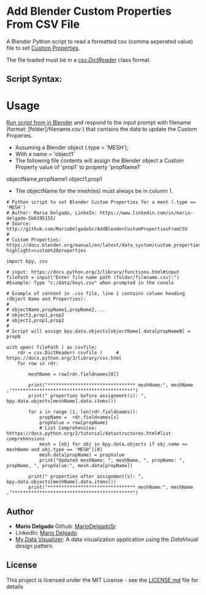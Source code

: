 <!-- Markdown reference: https://guides.github.com/features/mastering-markdown/ -->
# Add Blender Custom Properties From CSV File

A Blender Python script to read a formatted csv (comma seperated value) file to set [Custom Properties](https://docs.blender.org/manual/en/latest/data_system/custom_properties.html?highlight=custom%20properties).

The file loaded must be in a [*csv.DictReader*](https://docs.python.org/3/library/csv.html) class format.

## Script Syntax:

# Usage

[Run script from in Blender](https://docs.blender.org/api/2.79/info_quickstart.html#running-scripts) and respond to the input prompt with filename (format: [folder]/filename.csv ) that contains the data to update the Custom Properies. 

* Assuming a Blender object (.type = 'MESH'); 
* With a name = 'object1'
* The following file contents will assign the Blender object a Custom Property value of 'prop1' to property 'propName1'

objectName,propName1
object1,prop1

* The objectName for the mesh(es) must always be in column 1. 

````
# Python script to set Blender Custom Properties for a mesh (.type == 'MESH')
# Author: Mario Delgado, LinkeIn: https://www.linkedin.com/in/mario-delgado-5b6195155/
# Source: http://github.com/MarioDelgadoSr/AddBlenderCustomPropertiesFromCSV
# 
# Custom Properties: https://docs.blender.org/manual/en/latest/data_system/custom_properties.html?highlight=custom%20properties

import bpy, csv

# input: https://docs.python.org/3/library/functions.html#input
filePath = input("Enter file name path (folder/filename.csv):")         #Example: Type "c:/data/keys.csv" when prompted in the conole

# Example of content in .csv file, line 1 contains column heading (Object Name and Properties):
#
# objectName,propName1,propName2,...
# object1,prop1,prop2
# object2,prop1,prop2
#
# Script will assign bpy.data.objects[objectName].data[propNameN] = propN

with open( filePath ) as csvfile:
    rdr = csv.DictReader( csvfile )     # https://docs.python.org/3/library/csv.html
    for row in rdr:

        meshName = row[rdr.fieldnames[0]]
        
        print("******************************** meshName:", meshName ,"********************************************")
        print(" properties before assignment(s): ", bpy.data.objects[meshName].data.items()) 
        
        for x in range (1, len(rdr.fieldnames)):  
            propName =  rdr.fieldnames[x]
            propValue = row[propName]
            # List Comprehension: hhttps://docs.python.org/2/tutorial/datastructures.html#list-comprehensions
            mesh = [obj for obj in bpy.data.objects if obj.name == meshName and obj.type == 'MESH'][0]
            mesh.data[propName] = propValue    
            print("Updated meshName: ", meshName, ", propName: ", propName, ", propValue:", mesh.data[propName])
        
        print(" properties after assignment(s): ", bpy.data.objects[meshName].data.items()) 
        print("******************************** meshName:", meshName ,"********************************************")
````


## Author

* **Mario Delgado**  Github: [MarioDelgadoSr](https://github.com/MarioDelgadoSr)
* LinkedIn: [Mario Delgado](https://www.linkedin.com/in/mario-delgado-5b6195155/)
* [My Data Visualizer](https://qzfcxunzx7ydnpxm3djoqw-on.drv.tw/DataVisualizer/): A data visualization application using the *DataVisual* design pattern.


## License

This project is licensed under the MIT License - see the [LICENSE.md](LICENSE.md) file for details


